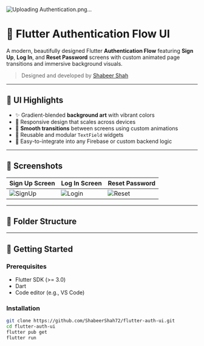 
![Uploading Authentication.png…]()


# 🔐 Flutter Authentication Flow UI

A modern, beautifully designed Flutter **Authentication Flow** featuring **Sign Up**, **Log In**, and **Reset Password** screens with custom animated page transitions and immersive background visuals.

> Designed and developed by [Shabeer Shah](https://github.com/ShabeerShah72)

---

## 🎨 UI Highlights

- ✨ Gradient-blended **background art** with vibrant colors
- 📱 Responsive design that scales across devices
- 🔄 **Smooth transitions** between screens using custom animations
- 🧩 Reusable and modular `TextField` widgets
- 🎯 Easy-to-integrate into any Firebase or custom backend logic

---

## 📸 Screenshots

| Sign Up Screen        | Log In Screen         | Reset Password        |
|-----------------------|-----------------------|------------------------|
| ![SignUp](screenshots/signup_screen.png) | ![Login](screenshots/login_screen.png) | ![Reset](screenshots/reset_screen.png) |

---

## 🧱 Folder Structure


---

## 🚀 Getting Started

### Prerequisites

- Flutter SDK (>= 3.0)
- Dart
- Code editor (e.g., VS Code)

### Installation

```bash
git clone https://github.com/ShabeerShah72/flutter-auth-ui.git
cd flutter-auth-ui
flutter pub get
flutter run
